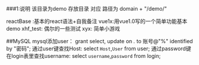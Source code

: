 ###1:说明
该目录为demo 存放目录 对应 路径为 domain + "/demo/"

reactBase :基本的react语法+自我备注
vue1x:用vue1.0写的一个简单功能基本demo
xhf_test: 偶尔的一些测试
xyx: 简单小游戏

##MySQL
mysql添加user： grant select, update on *.* to 账号@"%" identified by "密码";
通过user键查找Host: select `Host`,`User` from user;
通过password键在login表里查找username: select `username`,`password` from login;







